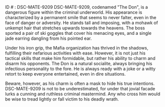 ID # : DSC-MATE-9209
DSC-MATE-9209, codenamed "The Don", is a dangerous figure within the criminal underworld. His appearance is characterized by a permanent smile that seems to never falter, even in the face of danger or adversity. He stands tall and imposing, with a mohawk of unkempt hair that stretches upwards towards the heavens. The boss sported a pair of ski goggles that cover his menacing eyes, and a single jade earring dangling from his pointed ear.

Under his iron grip, the Mafia organization has thrived in the shadows, fulfilling their nefarious activities with ease. However, it is not just his tactical skills that make him formidable, but rather his ability to charm and disarm his opponents. The Don is a natural socialite, always bringing his infectious personality to the fore. He is always ready with a joke or a witty retort to keep everyone entertained, even in dire situations.

Beware, however, as his charm is often a mask to hide his true intentions. DSC-MATE-9209 is not to be underestimated, for under that jovial facade lurks a cunning and ruthless criminal mastermind. Any who cross him would be wise to tread lightly or fall victim to his deadly wrath.